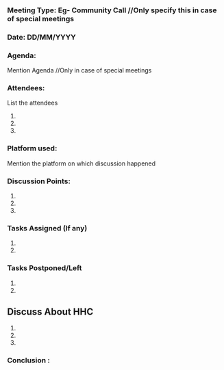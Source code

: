 ### Meeting Type: Eg- Community Call //Only specify this in case of special meetings

### Date: DD/MM/YYYY


### Agenda:
 Mention Agenda //Only in case of special meetings 

### Attendees: 
List the attendees

1.  
2. 
3. 


### Platform used:
Mention the platform on which discussion happened

<!-- ACTUAL MINUTES START HERE -->

### Discussion Points:

1. 
2. 
3. 

### Tasks Assigned (If any)

1. 
2. 

### Tasks Postponed/Left 

1.
2.

## Discuss About HHC 
1.
2.
3.


### Conclusion :
